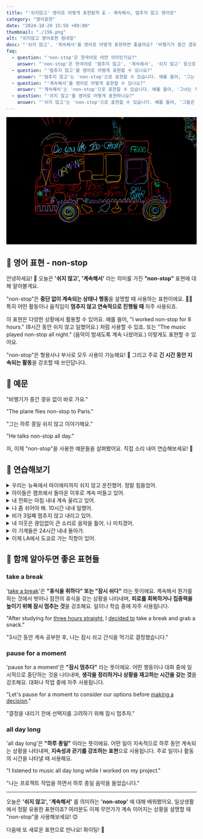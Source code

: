 ```yaml
---
title: "'쉬지않고' 영어로 어떻게 표현할까 ⏳ - 계속해서, 멈추지 않고 영어로"
category: "영어표현"
date: "2024-10-29 15:59 +09:00"
thumbnail: "./156.png"
alt: "쉬지않고 영어표현 썸네일"
desc: "'쉬지 않고', '계속해서'를 영어로 어떻게 표현하면 좋을까요? '비행기가 중간 경유 없이 바로 가요.', '그는 하루 종일 쉬지 않고 이야기해요.' 등을 영어로 표현하는 법을 배워봅시다. 다양한 예문을 통해서 연습하고 본인의 표현으로 만들어 보세요."
faq:
  - question: "'non-stop'은 한국어로 어떤 의미인가요?"
    answer: "'non-stop'은 한국어로 '멈추지 않고', '계속해서', '쉬지 않고' 등으로 번역될 수 있습니다. 어떤 일이 끊임없이 진행되거나 멈추지 않고 계속됨을 표현할 때 사용합니다."
  - question: "'멈추지 않고'를 영어로 어떻게 표현할 수 있나요?"
    answer: "'멈추지 않고'는 'non-stop'으로 표현할 수 있습니다. 예를 들어, '그는 멈추지 않고 일했다'는 'He worked non-stop'로 말할 수 있습니다."
  - question: "'계속해서'를 영어로 어떻게 표현할 수 있나요?"
    answer: "'계속해서'는 'non-stop'으로 표현할 수 있습니다. 예를 들어, '그녀는 계속해서 노래를 불렀다'는 'She sang non-stop'으로 말할 수 있습니다."
  - question: "'쉬지 않고'를 영어로 어떻게 표현하나요?"
    answer: "'쉬지 않고'는 'non-stop'으로 표현할 수 있습니다. 예를 들어, '그들은 쉬지 않고 달렸다'는 'They ran non-stop'으로 표현할 수 있습니다."
---
```


![차 모양의 네온사인 간판](./156-1.jpg)

## 🌟 영어 표현 - non-stop

안녕하세요! 👋 오늘은 **'쉬지 않고', '계속해서'** 라는 의미를 가진 **"non-stop"** 표현에 대해 알아볼게요.

"non-stop"은 **중단 없이 계속되는 상태나 행동**을 설명할 때 사용하는 표현이에요. 🏃‍♀️ 특히 어떤 활동이나 움직임이 **멈추지 않고 연속적으로 진행될 때** 자주 사용되죠.

이 표현은 다양한 상황에서 활용할 수 있어요. 예를 들어, "I worked non-stop for 8 hours." (8시간 동안 쉬지 않고 일했어요.) 처럼 사용할 수 있죠. 또는 "The music played non-stop all night." (음악이 밤새도록 계속 나왔어요.) 이렇게도 표현할 수 있어요.

"non-stop"은 형용사나 부사로 모두 사용이 가능해요! 🔄 그리고 주로 **긴 시간 동안 지속되는 활동**을 강조할 때 쓰인답니다.

<script async src="https://pagead2.googlesyndication.com/pagead/js/adsbygoogle.js?client=ca-pub-1465612013356152"
     crossorigin="anonymous"></script>
<!-- engple-horizontal-ad -->

<div 
  data-inline-banner="🎉 새해에는 스픽 AI와 함께 영어 공부하자" 
  data-inline-banner-subtext="설날 특별 할인으로 60%할인 + 추가 7만원 할인! (~2/3)" 
  data-inline-banner-link="https://app.usespeak.com/kr-ko/sale/kr-affiliate-special/?ref=engple-inline"
  data-inline-banner-caption="해당 링크를 통해 구매시 일정액의 수수료를 지급받습니다.">
</div>

## 📖 예문

"비행기가 중간 경유 없이 바로 가요."

"The plane flies non-stop to Paris."

"그는 하루 종일 쉬지 않고 이야기해요."

"He talks non-stop all day."

자, 이제 "non-stop"을 사용한 예문들을 살펴봤어요. 직접 소리 내어 연습해보세요! 🎯

## 💬 연습해보기

<details>
<summary>우리는 뉴욕에서 마이애미까지 쉬지 않고 운전했어. 정말 힘들었어.</summary>
<span>We drove non-stop from New York to Miami. It was exhausting.</span>
</details>

<details>
<summary>아이들은 캠프에서 돌아온 이후로 계속 떠들고 있어.</summary>
<span>The kids have been talking non-stop since they got back from camp.</span>
</details>

<details>
<summary>내 전화는 아침 내내 계속 울리고 있어.</summary>
<span>My phone's been ringing non-stop all morning.</span>
</details>

<details>
<summary>나 좀 쉬어야 해. 10시간 내내 일했어.</summary>
<span>I need a break. I've been working non-stop for <a href="/blog/in-english/050.n-days-straight/">ten hours straight</a>.</span>
</details>

<details>
<summary>비가 3일째 멈추지 않고 내리고 있어.</summary>
<span>It's been raining non-stop for three days now.</span>
</details>

<details>
<summary>내 이웃은 끊임없이 큰 소리로 음악을 틀어. 나 미치겠어.</summary>
<span>My neighbor plays loud music non-stop. It's <a href="/blog/in-english/089.drive-someone-crazy/">driving me crazy</a>.</span>
</details>

<details>
<summary>이 기계들은 24시간 내내 돌아가.</summary>
<span>These machines run non-stop <a href="/blog/in-english/138.24-7/">24/7</a>.</span>
</details>

<details>
<summary>이제 LA에서 도쿄로 가는 직항이 있어.</summary>
<span>They offer non-stop flights from LA to Tokyo now.</span>
</details>

## 🤝 함께 알아두면 좋은 표현들

### take a break

'[take a break](/blog/in-english/202.take-a-break/)'은 **"휴식을 취하다" 또는 "잠시 쉬다"** 라는 뜻이에요. 계속해서 뭔가를 하는 것에서 벗어나 잠깐의 휴식을 갖는 상황을 나타내며, **피로를 회복하거나 집중력을 높이기 위해 잠시 멈추는 것**을 강조해요. 일이나 학습 중에 자주 사용됩니다.

"After studying for [three hours straight](/blog/in-english/050.n-days-straight/), I [decided to](/blog/in-english/062.decide-to/) take a break and grab a snack."

"3시간 동안 계속 공부한 후, 나는 잠시 쉬고 간식을 먹기로 결정했습니다."

### pause for a moment

'pause for a moment'은 **"잠시 멈추다"** 라는 뜻이에요. 어떤 행동이나 대화 중에 일시적으로 중단하는 것을 나타내며, **생각을 정리하거나 상황을 재고하는 시간을 갖는 것**을 강조해요. 대화나 작업 중에 자주 사용됩니다.

"Let's pause for a moment to consider our options before [making a decision](/blog/vocab-1/010.make-a-decision/)."

"결정을 내리기 전에 선택지를 고려하기 위해 잠시 멈추자."

### all day long

'all day long'은 **"하루 종일"** 이라는 뜻이에요. 어떤 일이 지속적으로 하루 동안 계속되는 상황을 나타내며, **지속성과 끈기를 강조하는 표현**으로 사용됩니다. 주로 일이나 활동의 시간을 나타낼 때 사용해요.

"I listened to music all day long while I worked on my project."

"나는 프로젝트 작업을 하면서 하루 종일 음악을 들었습니다."

---

오늘은 **'쉬지 않고', '계속해서'** 를 의미하는 **'non-stop'** 에 대해 배워봤어요. 일상생활에서 정말 유용한 표현이죠? 여러분도 이제 무언가가 계속 이어지는 상황을 설명할 때 "non-stop"을 사용해보세요! 😊

다음에 또 새로운 표현으로 만나요! 화이팅! 💪
